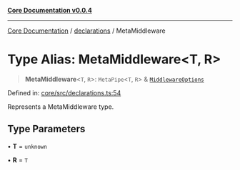[**Core Documentation v0.0.4**](../../README.md)

***

[Core Documentation](../../modules.md) / [declarations](../README.md) / MetaMiddleware

# Type Alias: MetaMiddleware\<T, R\>

> **MetaMiddleware**\<`T`, `R`\>: `MetaPipe`\<`T`, `R`\> & [`MiddlewareOptions`](../../decorators/Middleware/interfaces/MiddlewareOptions.md)

Defined in: [core/src/declarations.ts:54](https://github.com/stonemjs/core/blob/93efe04ef1a71ad6f49c3b315da54d45ace50f23/src/declarations.ts#L54)

Represents a MetaMiddleware type.

## Type Parameters

• **T** = `unknown`

• **R** = `T`
